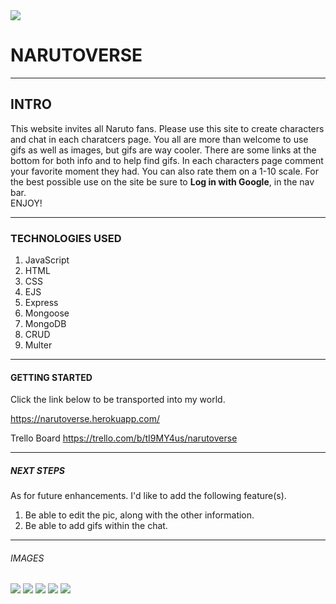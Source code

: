 <img src="https://i.imgur.com/cDRyua6.png">

# NARUTOVERSE
---

## INTRO
This website invites all Naruto fans. Please use this site to create characters and chat in each charatcers page.
      You all are more than welcome to use gifs as well as images, but gifs are way cooler. There are some links at the bottom for both info and to help find gifs.
      In each characters page comment your favorite moment they had. You can also rate them on a 1-10 scale. For the best 
      possible use on the site be sure to <strong>Log in with Google</strong>, in the nav bar.<br>ENJOY!

---
### TECHNOLOGIES USED
1. JavaScript
2. HTML
3. CSS
4. EJS
5. Express
6. Mongoose
7. MongoDB
8. CRUD
9. Multer
---
#### GETTING STARTED
Click the link below to be transported into my world.

https://narutoverse.herokuapp.com/

Trello Board
https://trello.com/b/tI9MY4us/narutoverse


---

##### NEXT STEPS
As for future enhancements. I'd like to add the following feature(s).
1. Be able to edit the pic, along with the other information. 
2. Be able to add gifs within the chat.

---

###### IMAGES
<img src="https://i.imgur.com/Lm5Jnnn.png">
<img src="https://i.imgur.com/NRZRBB7.png">
<img src="https://i.imgur.com/m5t3HDP.png">
<img src="https://i.imgur.com/pWRea7y.png">
<img src="https://i.imgur.com/hFGdv6W.png">